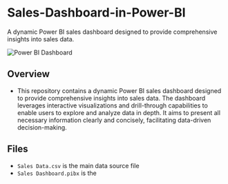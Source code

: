 # Sales-Dashboard-in-Power-BI
A dynamic Power BI sales dashboard designed to provide comprehensive insights into sales data. 

![Power BI Dashboard](https://github.com/boga-venu/Sales-Dashboard-in-Power-BI/assets/174999641/20308c7d-329c-49da-8486-456e504b8cbe)

## Overview
- This repository contains a dynamic Power BI sales dashboard designed to provide comprehensive insights into sales data. The dashboard leverages interactive visualizations and drill-through capabilities to enable users to explore and analyze data in depth. It aims to present all necessary information clearly and concisely, facilitating data-driven decision-making.

## Files
- `Sales Data.csv` is the main data source file
- `Sales Dashboard.pibx` is the
